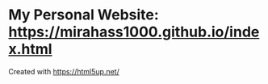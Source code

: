 

# My Personal Website: https://mirahass1000.github.io/index.html

Created with https://html5up.net/
